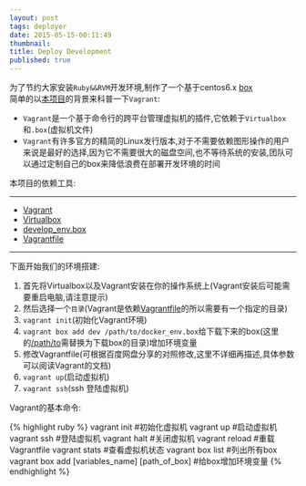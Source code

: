```yaml
---
layout: post
tags: deployer
date: 2015-05-15-00:11:49
thumbnail:
title: Deploy Development
published: true
---
```

为了节约大家安装`Ruby&&RVM`开发环境,制作了一个基于centos6.x [box](//pan.baidu.com/s/1dDiySmP)<br/>
简单的以[本项目](#)的背景来科普一下`Vagrant`:<br/>
- `Vagrant`是一个基于命令行的跨平台管理虚拟机的插件,它依赖于`Virtualbox`和`.box`(虚拟机文件)<br/>
- `Vagrant`有许多官方的精简的Linux发行版本,对于不需要依赖图形操作的用户来说是最好的选择,因为它不需要很大的磁盘空间,也不等待系统的安装,团队可以通过定制自己的box来降低浪费在部署开发环境的时间<br/>

本项目的依赖工具:<br/>

------------------------------------------------------------------
*  [Vagrant](https://www.vagrantup.com/downloads.html)<br/>
*  [Virtualbox](https://www.virtualbox.org/wiki/Downloads)<br/>
*  [develop_env.box](http://pan.baidu.com/s/1dDiySmP)<br/>
*  [Vagrantfile](http://pan.baidu.com/s/1ntzJJst)<br/>

------------------------------------------------------------------


下面开始我们的环境搭建:<br/>

1.  首先将Virtualbox以及Vagrant安装在你的操作系统上(Vagrant安装后可能需要重启电脑,请注意提示)<br/>
2.  然后选择一个`目录`(Vagrant是依赖[Vagrantfile](#)的所以需要有一个指定的目录)<br/>
3.  `vagrant init`(初始化Vagrant环境)<br/>
4.  `vagrant box add dev /path/to/docker_env.box`给下载下来的box(这里的[/path/to](#)需替换为下载box的目录)增加环境变量<br/>
5.  修改Vagrantfile(可根据百度网盘分享的对照修改,这里不详细再描述,具体参数可以阅读Vagrant的文档)
6.  `vagrant up`(启动虚拟机)
7.  `vagrant ssh`(ssh 登陆虚拟机)

Vagrant的基本命令:

{% highlight ruby %}
vagrant init                                    #初始化虚拟机
vagrant up                                      #启动虚拟机
vagrant ssh                                     #登陆虚拟机
vagrant halt                                    #关闭虚拟机
vagrant reload                                  #重载Vagrantfile
vagrant stats                                   #查看虚拟机状态
vagrant box list                                #列出所有box
vagrant box add [variables_name] [path_of_box]  #给box增加环境变量
{% endhighlight %}
